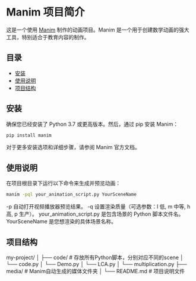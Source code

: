 # Manim 项目简介

这是一个使用 [Manim](https://github.com/ManimCommunity/manim) 制作的动画项目。Manim 是一个用于创建数学动画的强大工具，特别适合于教育内容的制作。

## 目录

- [安装](#安装)
- [使用说明](#使用说明)
- [项目结构](#项目结构)


## 安装

确保您已经安装了 Python 3.7 或更高版本。然后，通过 pip 安装 Manim：

```bash
pip install manim
```
对于更多安装选项和详细步骤，请参阅 Manim 官方文档。

## 使用说明
在项目根目录下运行以下命令来生成并预览动画：
```bash
manim -pql your_animation_script.py YourSceneName
```
-p 自动打开视频播放器预览结果。
-q 设置渲染质量（可选参数：l 低, m 中等, h 高, p 生产）。
your_animation_script.py 是包含场景的 Python 脚本文件名。
YourSceneName 是您想渲染的具体场景名称。

## 项目结构
my-project/
│
├── code/                    # 存放所有Python脚本，分别对应不同的scene
│   └── code.py
│   └── Demo.py
│   └── LCA.py
│   └── multiplication.py
├── media/                   # Manim自动生成的媒体文件夹
│
└── README.md                # 项目说明文件
